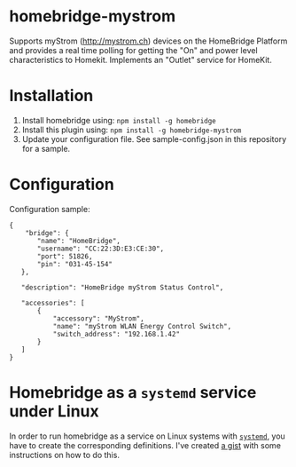 # homebridge-mystrom

Supports myStrom (http://mystrom.ch) devices on the HomeBridge Platform and provides a real time polling for getting the "On" and power level characteristics to Homekit. Implements an "Outlet" service for HomeKit.

# Installation

1. Install homebridge using: `npm install -g homebridge`
2. Install this plugin using: `npm install -g homebridge-mystrom`
3. Update your configuration file. See sample-config.json in this repository for a sample. 

# Configuration

Configuration sample:

 ```
{
     "bridge": {
        "name": "HomeBridge",
        "username": "CC:22:3D:E3:CE:30",
        "port": 51826,
        "pin": "031-45-154"
    },
    
    "description": "HomeBridge myStrom Status Control",

    "accessories": [ 
        {
            "accessory": "MyStrom",
            "name": "myStrom WLAN Energy Control Switch",
            "switch_address": "192.168.1.42"
        } 
    ]
}

```

# Homebridge as a `systemd` service under Linux

In order to run homebridge as a service on Linux systems with [`systemd`](https://wiki.debian.org/systemd), you have to create the corresponding definitions. I've created [a gist](https://gist.github.com/johannrichard/0ad0de1feb6adb9eb61a) with some instructions on how to do this.
